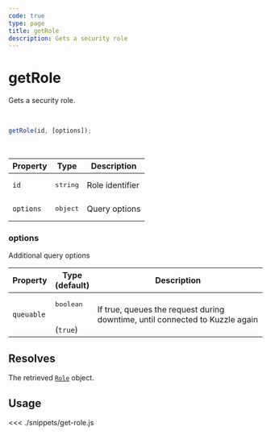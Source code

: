 ```yaml
---
code: true
type: page
title: getRole
description: Gets a security role
---
```


# getRole

Gets a security role.

<br />

```js
getRole(id, [options]);
```

<br />

| Property | Type | Description |
| --- | --- | --- |
| `id` | <pre>string</pre> | Role identifier |
| `options` | <pre>object</pre> | Query options |

### options

Additional query options

| Property | Type<br />(default) | Description |
| --- | --- | --- |
| `queuable` | <pre>boolean</pre><br />(`true`) | If true, queues the request during downtime, until connected to Kuzzle again |

## Resolves

The retrieved [`Role`](/sdk/js/7/core-classes/role) object.

## Usage

<<< ./snippets/get-role.js
